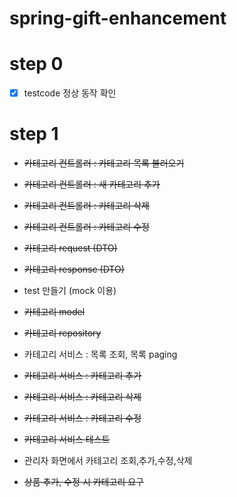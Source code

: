 # spring-gift-enhancement

# step 0

- [X] testcode 정상 동작 확인

# step 1

- ~~카테고리 컨트롤러 : 카테고리 목록 불러오기~~
- ~~카테고리 컨트롤러 : 새 카테고리 추가~~
- ~~카테고리 컨트롤러 : 카테고리 삭제~~
- ~~카테고리 컨트롤러 : 카테고리 수정~~
- ~~카테고리 request (DTO)~~
- ~~카테고리 response (DTO)~~

- test 만들기 (mock 이용)

- ~~카테고리 model~~
- ~~카테고리 repository~~

- 카테고리 서비스 : 목록 조회, 목록 paging
- ~~카테고리 서비스 : 카테고리 추가~~
- ~~카테고리 서비스 : 카테고리 삭제~~
- ~~카테고리 서비스 : 카테고리 수정~~

- ~~카테고리 서비스 테스트~~

- 관리자 화면에서 카테고리 조회,추가,수정,삭제

- ~~상품 추가, 수정 시 카테고리 요구~~
